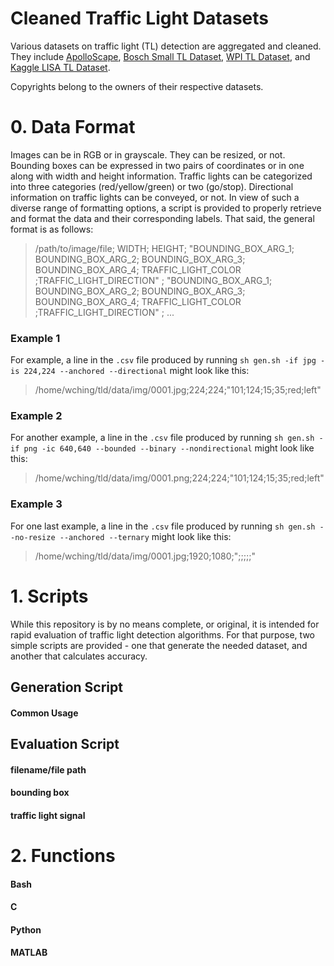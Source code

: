 # Cleaned Traffic Light Datasets
Various datasets on traffic light (TL) detection are aggregated and cleaned. They include [ApolloScape](http://data.apollo.auto/?locale=en-us&lang=en), [Bosch Small TL Dataset](https://hci.iwr.uni-heidelberg.de/node/6132/), [WPI TL Dataset](http://computing.wpi.edu/dataset.html), and [Kaggle LISA TL Dataset](https://www.kaggle.com/mbornoe/lisa-traffic-light-dataset/data). 

Copyrights belong to the owners of their respective datasets.

# 0. Data Format
Images can be in RGB or in grayscale. They can be resized, or not. Bounding boxes can be expressed in two pairs of coordinates or in one along with width and height information. Traffic lights can be categorized into three categories (red/yellow/green) or two (go/stop). Directional information on traffic lights can be conveyed, or not. In view of such a diverse range of formatting options, a script is provided to properly retrieve and format the data and their corresponding labels. That said, the general format is as follows:

> /path/to/image/file; WIDTH; HEIGHT; 
"BOUNDING_BOX_ARG_1; BOUNDING_BOX_ARG_2; BOUNDING_BOX_ARG_3; BOUNDING_BOX_ARG_4; TRAFFIC_LIGHT_COLOR ;TRAFFIC_LIGHT_DIRECTION" ; 
"BOUNDING_BOX_ARG_1; BOUNDING_BOX_ARG_2; BOUNDING_BOX_ARG_3; BOUNDING_BOX_ARG_4; TRAFFIC_LIGHT_COLOR ;TRAFFIC_LIGHT_DIRECTION" ;
...

### Example 1

For example, a line in the `.csv` file produced by running `sh gen.sh -if jpg -is 224,224 --anchored --directional` might look like this:

> /home/wching/tld/data/img/0001.jpg;224;224;"101;124;15;35;red;left"

### Example 2

For another example, a line in the `.csv` file produced by running `sh gen.sh -if png -ic 640,640 --bounded --binary --nondirectional` might look like this:

> /home/wching/tld/data/img/0001.png;224;224;"101;124;15;35;red;left"

### Example 3

For one last example, a line in the `.csv` file produced by running `sh gen.sh --no-resize --anchored --ternary` might look like this:

> /home/wching/tld/data/img/0001.jpg;1920;1080;";;;;;"

# 1. Scripts
While this repository is by no means complete, or original, it is intended for rapid evaluation of traffic light detection algorithms. For that purpose, two simple scripts are provided - one that generate the needed dataset, and another that calculates accuracy.

## Generation Script

#### Common Usage

## Evaluation Script

#### filename/file path
#### bounding box
#### traffic light signal

# 2. Functions

#### Bash
#### C
#### Python
#### MATLAB
